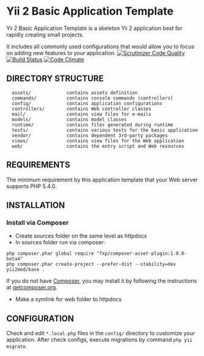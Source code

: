 Yii 2 Basic Application Template
================================

Yii 2 Basic Application Template is a skeleton Yii 2 application best for
rapidly creating small projects.

It includes all commonly used configurations that would allow you to focus on adding new
features to your application.
[![Scrutinizer Code Quality](https://scrutinizer-ci.com/g/yii2mod/base/badges/quality-score.png?b=master)](https://scrutinizer-ci.com/g/yii2mod/base/?branch=master) 
[![Build Status](https://scrutinizer-ci.com/g/yii2mod/base/badges/build.png?b=master)](https://scrutinizer-ci.com/g/yii2mod/base/build-status/master)
[![Code Climate](https://codeclimate.com/github/yii2mod/base/badges/gpa.svg)](https://codeclimate.com/github/yii2mod/base)


DIRECTORY STRUCTURE
-------------------

      assets/             contains assets definition
      commands/           contains console commands (controllers)
      config/             contains application configurations
      controllers/        contains Web controller classes
      mail/               contains view files for e-mails
      models/             contains model classes
      runtime/            contains files generated during runtime
      tests/              contains various tests for the basic application
      vendor/             contains dependent 3rd-party packages
      views/              contains view files for the Web application
      web/                contains the entry script and Web resources



REQUIREMENTS
------------

The minimum requirement by this application template that your Web server supports PHP 5.4.0.


INSTALLATION
------------

### Install via Composer

* Create sources folder on the same level as httpdocs
* In sources folder run via composer:
~~~
php composer.phar global require "fxp/composer-asset-plugin:1.0.0-beta4"
php composer.phar create-project --prefer-dist --stability=dev yii2mod/base .
~~~
If you do not have [Composer](http://getcomposer.org/), you may install it by following the instructions
at [getcomposer.org](http://getcomposer.org/doc/00-intro.md#installation-nix).
* Make a symlink for web folder to httpdocs

CONFIGURATION
-------------
Check and edit `*.local.php` files in the `config/` directory to customize your application.
After check configs, execute migrations by command `php yii migrate`.
